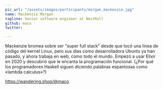 ```yaml
---
pic_url: "/assets/images/participants/morgan_mackenzie.jpg"
name: Mackenzie Morgan
tagline: Senior software engineer at NextRoll
github: maco
twitter:

---
```


Mackenzie bromea sobre ser "super full stack" desde que tocó una línea de código del kernel Linux, pero sus días como desarrolladora Ubuntu ya han pasado, y ahora trabaja en web, como todo el mundo. Empezó a usar Elixir en 2020 y descubrió que le encanta la programación funcional. (¿Por qué los programadores Haskell siguen diciendo palabras espantosas como «lambda calculus»?) 

<a href="https://wandering.shop/@maco">https://wandering.shop/@maco</a>

